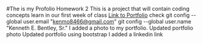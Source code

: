 #The is my Profolio Homework 2
This is a project that will contain coding concepts learn in our first week of class
[Link to Portfolio](https://kbentley7.github.io/myfirstportfolio/)
check 
git config --global user.email "kenmo8466@gmail.com"
  git config --global user.name "Kenneth E. Bentley, Sr."
  I added a photo to my portfolio.
  Updated portfolio photo
  Updated portfolio using bootstrap
  I added a linkedin link